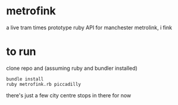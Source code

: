# metrofink
a live tram times prototype ruby API for manchester metrolink, i fink 

# to run
clone repo and (assuming ruby and bundler installed)
```
bundle install
ruby metrofink.rb piccadilly
```

there's just a few city centre stops in there for now

